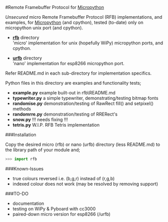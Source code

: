 #Remote Framebuffer Protocol for [Micropython](www.micropython.org)

_Unsecured_ micro Remote Framebuffer Protocol (RFB) implementations, and examples,
for [Micropython](www.micropython.org) (and cpython), tested (to-date) only on micropython 
unix port (and cpython).

- [**rfb**](rfb) directory<BR/>
'micro' implementation for unix (hopefully WiPy) micropython ports, and cpython.

- [**urfb**](urfb) directory<BR/>
'nano' implementation for esp8266 micropython port. 

Refer README.md in each sub-directory for implementation specifics.

Python files in this directory are examples and functionality tests;

- **example.py** example built-out in rfb\README.md
- **typewriter.py** a simple typewriter, demonstrating/testing bitmap fonts
- **randomise.py** demonstration/testing of RawRect fill() and setpixel() methods
- **randomrre.py** demonstration/testing of RRERect's
- **snow.py** !!! needs fixing !!!
- **tetris.py** W.I.P. RFB Tetris implementation

###Installation

Copy the desired micro (rfb) or nano (urfb) directory (less README.md) to the 
library path of your module and;

```python
>>> import rfb
```

###Known-Issues

- true colours reversed i.e. (b,g,r) instead of (r,g,b)
- indexed colour does not work (may be resolved by removing support)

###TO-DO

- documentation
- testing on WiPy & Pyboard with cc3000
- paired-down micro version for esp8266 (/urfb)

